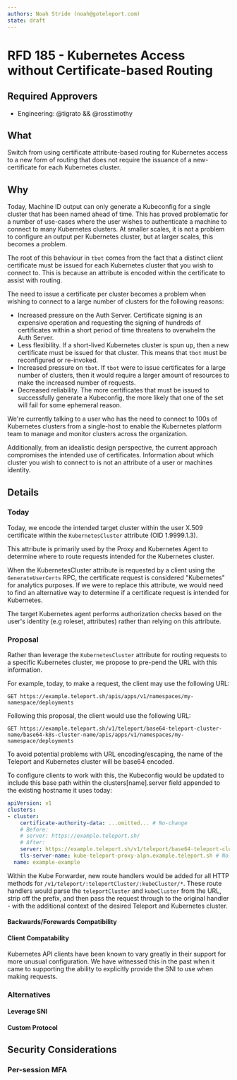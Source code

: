 ```yaml
---
authors: Noah Stride (noah@goteleport.com)
state: draft
---
```


# RFD 185 - Kubernetes Access without Certificate-based Routing

## Required Approvers

* Engineering: @tigrato && @rosstimothy

## What

Switch from using certificate attribute-based routing for Kubernetes access to
a new form of routing that does not require the issuance of a new-certificate
for each Kubernetes cluster.

## Why

Today, Machine ID output can only generate a Kubeconfig for a single cluster
that has been named ahead of time. This has proved problematic for a number of
use-cases where the user wishes to authenticate a machine to connect to many
Kubernetes clusters. At smaller scales, it is not a problem to configure an
output per Kubernetes cluster, but at larger scales, this becomes a problem.

The root of this behaviour in `tbot` comes from the fact that a distinct
client certificate must be issued for each Kubernetes cluster that you wish to
connect to. This is because an attribute is encoded within the certificate to
assist with routing.

The need to issue a certificate per cluster becomes a problem when wishing to 
connect to a large number of clusters for the following reasons:

- Increased pressure on the Auth Server. Certificate signing is an expensive
  operation and requesting the signing of hundreds of certificates within a 
  short period of time threatens to overwhelm the Auth Server.
- Less flexibility. If a short-lived Kubernetes cluster is spun up, then a new
  certificate must be issued for that cluster. This means that `tbot` must be
  reconfigured or re-invoked.
- Increased pressure on `tbot`. If `tbot` were to issue certificates for a large
  number of clusters, then it would require a larger amount of resources to make
  the increased number of requests.
- Decreased reliability. The more certificates that must be issued to
  successfully generate a Kubeconfig, the more likely that one of the set will
  fail for some ephemeral reason.

We're currently talking to a user who has the need to connect to 100s of
Kubernetes clusters from a single-host to enable the Kubernetes platform team
to manage and monitor clusters across the organization.

Additionally, from an idealistic design perspective, the current approach
compromises the intended use of certificates. Information about which cluster
you wish to connect to is not an attribute of a user or machines identity.

## Details

### Today

Today, we encode the intended target cluster within the user X.509 certificate
within the `KubernetesCluster` attribute (OID 1.9999.1.3).  

This attribute is primarily used by the Proxy and Kubernetes Agent to determine
where to route requests intended for the Kubernetes cluster.

When the KubernetesCluster attribute is requested by a client using the 
`GenerateUserCerts` RPC, the certificate request is considered "Kubernetes"
for analytics purposes. If we were to replace this attribute, we would need to 
find an alternative way to determine if a certificate request is intended for
Kubernetes.

The target Kubernetes agent performs authorization checks based on the
user's identity (e.g roleset, attributes) rather than relying on this attribute.

### Proposal

Rather than leverage the `KubernetesCluster` attribute for routing requests to
a specific Kubernetes cluster, we propose to pre-pend the URL with this 
information.

For example, today, to make a request, the client may use the following URL:

```shell
GET https://example.teleport.sh/apis/apps/v1/namespaces/my-namespace/deployments
```

Following this proposal, the client would use the following URL:

```shell
GET https://example.teleport.sh/v1/teleport/base64-teleport-cluster-name/base64-k8s-cluster-name/apis/apps/v1/namespaces/my-namespace/deployments
```

To avoid potential problems with URL encoding/escaping, the name of the Teleport
and Kubernetes cluster will be base64 encoded.

To configure clients to work with this, the Kubeconfig would be updated to
include this base path within the clusters[name].server field appended to the
existing hostname it uses today:

```yaml
apiVersion: v1
clusters:
- cluster:
    certificate-authority-data: ...omitted... # No-change
    # Before:
    # server: https://example.teleport.sh/
    # After:
    server: https://example.teleport.sh/v1/teleport/base64-teleport-cluster-name/base64-k8s-cluster-name
    tls-server-name: kube-teleport-proxy-alpn.example.teleport.sh # No-change
  name: example-example
```

Within the Kube Forwarder, new route handlers would be added for all HTTP 
methods for `/v1/teleport/:teleportCluster/:kubeCluster/*`. These route handlers
would parse the `teleportCluster` and `kubeCluster` from the URL, strip off the
prefix, and then pass the request through to the original handler - with the
additional context of the desired Teleport and Kubernetes cluster.

#### Backwards/Forewards Compatibility

#### Client Compatability

Kubernetes API clients have been known to vary greatly in their support for 
more unusual configuration. We have witnessed this in the past when it came to
supporting the ability to explicitly provide the SNI to use when making
requests.

### Alternatives

#### Leverage SNI

#### Custom Protocol

## Security Considerations

### Per-session MFA